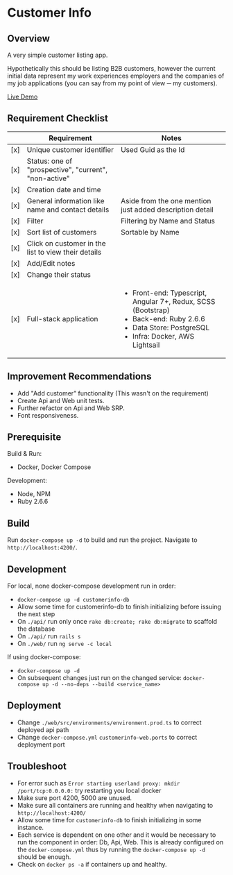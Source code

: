 # Customer Info

## Overview
A very simple customer listing app.

Hypothetically this should be listing B2B customers, however the current initial data represent my work experiences employers and the companies of my job applications (you can say from my point of view ─ my customers).

[Live Demo](http://trippmatch.nyzme.com/)


## Requirement Checklist
|  |Requirement | Notes |
|--|--|--|
| [x] | Unique customer identifier | Used Guid as the Id | 
| [x] | Status: one of "prospective", "current", "non-active" |   |
| [x] | Creation date and time | |
| [x] | General information like name and contact details | Aside from the one mention just added description detail |
| [x] | Filter | Filtering by Name and Status |
| [x] | Sort list of customers | Sortable by Name |
| [x] | Click on customer in the list to view their details |  |
| [x] | Add/Edit notes |  |
| [x] | Change their status |  |
| [x] | Full-stack application | <ul><li>Front-end: Typescript, Angular 7+, Redux, SCSS (Bootstrap)</li><li>Back-end: Ruby 2.6.6</li><li>Data Store: PostgreSQL</li><li>Infra: Docker, AWS Lightsail</li></ul> |


## Improvement Recommendations
- Add "Add customer" functionality (This wasn't on the requirement)
- Create Api and Web unit tests.
- Further refactor on Api and Web SRP.
- Font responsiveness.


## Prerequisite
Build & Run:
- Docker, Docker Compose

Development:
- Node, NPM
- Ruby 2.6.6


## Build
Run `docker-compose up -d` to build and run the project. Navigate to `http://localhost:4200/`. 


## Development
For local, none docker-compose development run in order:
- `docker-compose up -d customerinfo-db`
- Allow some time for customerinfo-db to finish initializing before issuing the next step
- On `./api/` run only once `rake db:create; rake db:migrate` to scaffold the database
- On `./api/` run `rails s`
- On `./web/` run  `ng serve -c local`

If using docker-compose:
- `docker-compose up -d`
- On subsequent changes just run on the changed service: `docker-compose up -d --no-deps --build <service_name>`


## Deployment
- Change `./web/src/environments/environment.prod.ts` to correct deployed api path
- Change `docker-compose.yml` `customerinfo-web.ports` to correct deployment port


## Troubleshoot
- For error such as  `Error starting userland proxy: mkdir /port/tcp:0.0.0.0:`  try restarting you local docker
- Make sure port 4200, 5000 are unused.
- Make sure all containers are running and healthy when navigating to `http://localhost:4200/`
- Allow some time for `customerinfo-db` to finish initializing in some instance.
- Each service is dependent on one other and it would be necessary to run the component in order: Db, Api, Web. This is already configured on the `docker-compose.yml` thus by running the `docker-compose up -d` should be enough.
- Check on `docker ps -a` if containers up and healthy.


<!-- 
Todo:
- API SRP
- Initial Sort
- Import simplify
- CORS

Lightsail Setup:
- https://www.digitalocean.com/community/tutorials/how-to-install-git-on-ubuntu-18-04-quickstart
- https://git-scm.com/book/en/v2/Git-Basics-Getting-a-Git-Repository
- https://docs.docker.com/install/linux/docker-ce/ubuntu/
-->
